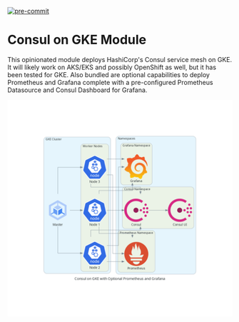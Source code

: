 [![pre-commit](https://github.com/Arctiq-Terraform-Modules/terraform-consul-gke/actions/workflows/pre-commit-checks.yaml/badge.svg?branch=main)](https://github.com/Arctiq-Terraform-Modules/terraform-consul-gke/actions/workflows/pre-commit-checks.yaml)

# Consul on GKE Module

This opinionated module deploys HashiCorp's Consul service mesh on GKE. It will likely work on AKS/EKS and possibly OpenShift as well, but it has been tested for GKE. Also bundled are optional capabilities to deploy Prometheus and Grafana complete with a pre-configured Prometheus Datasource and Consul Dashboard for Grafana.

![Consul on GKE with Prometheus and Grafana](./diagrams/consul_on_gke_with_optional_prometheus_and_grafana.png)
